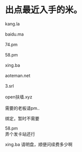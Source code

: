 # 出点最近入手的米。


kang.la<br />
<br />
baidu.ma<br />
<br />
74.pm<br />
<br />
58.pm<br />
<br />
xing.ba<br />
<br />
aoteman.net<br />
<br />
3.srl<br />
<br />
open扶墙.xyz<br />
<br />
需要的老板请pm..

绑定，暂时不需要

58.pm<br />
弄个发卡站还行<br />


xing.ba 请明盘，顺便问续费多少啊
